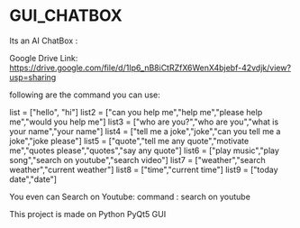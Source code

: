 # GUI_CHATBOX

Its an AI ChatBox :

Google Drive Link:
https://drive.google.com/file/d/1Ip6_nB8iCtRZfX6WenX4bjebf-42vdjk/view?usp=sharing

following are the command you can use:

list = ["hello", "hi"]
list2 = ["can you help me","help me","please help me","would you help me"]
list3 = ["who are you?","who are you","what is your name","your name"]
list4 = ["tell me a joke","joke","can you tell me a joke","joke please"]
list5 = ["quote","tell me any quote","motivate me","quotes please","quotes","say any quote"]
list6 = ["play music","play song","search on youtube","search video"]
list7 = ["weather","search weather","current weather"]
list8 = ["time","current time"]
list9 = ["today date","date"]

You even can Search on Youtube:
command : search on youtube

This project is made on Python PyQt5 GUI

